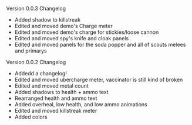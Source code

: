 Version 0.0.3 Changelog
- Added shadow to killstreak 
- Edited and moved demo's Charge meter 
- Edited and moved demo's charge for stickies/loose cannon
- Edited and moved spy's knife and cloak panels
- Edited and moved panels for the soda popper and all of scouts melees and primarys



Version 0.0.2 Changelog 
- Addedd a changelog!
- Edited and moved ubercharge meter, vaccinator is still kind of broken
- Edited and moved metal count
- Added shadows to health + ammo text
- Rearranged health and ammo text
- Added overheal, low health, and low ammo animations
- Edited and moved killstreak meter
- Added colors